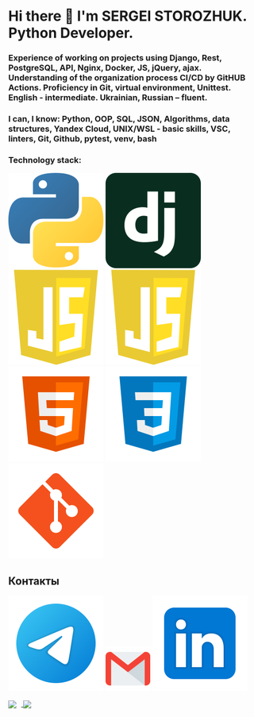 # Hi there 👋 I'm SERGEI STOROZHUK. Python Developer.
### Experience of working on projects using Django, Rest, PostgreSQL, API, Nginx, Docker, JS, jQuery, ajax. Understanding of the organization process CI/CD by GitHUB Actions. Proficiency in Git, virtual environment, Unittest. English - intermediate. Ukrainian, Russian – fluent.

### I can, I know: Python, OOP, SQL, JSON, Algorithms, data structures, Yandex Cloud, UNIX/WSL - basic skills, VSC, linters, Git, Github, pytest, venv, bash

### Technology stack: 
![Python](/svg/python.svg)
![Django](/svg/django.svg)
![JS](/svg/javascript1.svg)
![jQuery](/svg/javascript1.svg)
![HTML](/svg/html-5.svg)
![CSS](/svg/css3.svg)
![Git](/svg/git.svg)

## Контакты
[<img src="./svg/telegram.svg">](https://t.me/AKafer82)
[<img src="./svg/gmail.svg" width="90px" height="90px">](mailto:akafer82@gmail.com)
[<img src="./svg/Linkedin.svg">](https://www.linkedin.com/in/sergey-storozhuk-2a128b244/)

<div>
<a href="https://github-readme-stats.vercel.app/api?username=akafer&hide=contribs&show_icons=true&theme=dark">
  <img  align="center" height="130" style="margin-right: 10px" src="https://github-readme-stats.vercel.app/api?username=akafer&hide=contribs&show_icons=true&theme=dark" />
</a>
<a href="https://github-readme-stats.vercel.app/api/top-langs/?username=akafer&layout=compact&theme=dark">
  <img align="center" height="130" src="https://github-readme-stats.vercel.app/api/top-langs/?username=akafer&layout=compact&theme=dark" />
</a>
</div>

<!--
**AKafer/AKafer** is a ✨ _special_ ✨ repository because its `README.md` (this file) appears on your GitHub profile.

Here are some ideas to get you started:

- 🔭 I’m currently working on ...
- 🌱 I’m currently learning ...
- 👯 I’m looking to collaborate on ...
- 🤔 I’m looking for help with ...
- 💬 Ask me about ...
- 📫 How to reach me: ...
- 😄 Pronouns: ...
- ⚡ Fun fact: ...
-->
